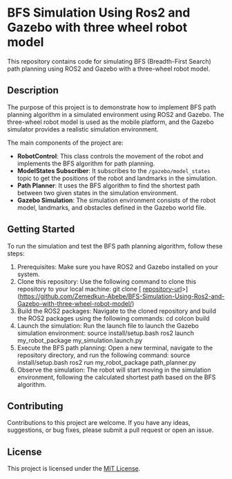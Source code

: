 # BFS Simulation Using Ros2 and Gazebo with three wheel robot model

This repository contains code for simulating BFS (Breadth-First Search) path planning using ROS2 and Gazebo with a three-wheel robot model.

## Description

The purpose of this project is to demonstrate how to implement BFS path planning algorithm in a simulated environment using ROS2 and Gazebo. The three-wheel robot model is used as the mobile platform, and the Gazebo simulator provides a realistic simulation environment.

The main components of the project are:

- **RobotControl**: This class controls the movement of the robot and implements the BFS algorithm for path planning.
- **ModelStates Subscriber**: It subscribes to the `/gazebo/model_states` topic to get the positions of the robot and landmarks in the simulation.
- **Path Planner**: It uses the BFS algorithm to find the shortest path between two given states in the simulation environment.
- **Gazebo Simulation**: The simulation environment consists of the robot model, landmarks, and obstacles defined in the Gazebo world file.

## Getting Started

To run the simulation and test the BFS path planning algorithm, follow these steps:

1. Prerequisites: Make sure you have ROS2 and Gazebo installed on your system.
2. Clone this repository: Use the following command to clone this repository to your local machine:
   git clone [ [repository-url](https://github.com/Zemedkun-Abebe/BFS-Simulation-Using-Ros2-and-Gazebo-with-three-wheel-robot-model/)>](https://github.com/Zemedkun-Abebe/BFS-Simulation-Using-Ros2-and-Gazebo-with-three-wheel-robot-model/)
3. Build the ROS2 packages: Navigate to the cloned repository and build the ROS2 packages using the following commands:
   cd <repository-directory>
colcon build
4. Launch the simulation: Run the launch file to launch the Gazebo simulation environment:
   source install/setup.bash
ros2 launch my_robot_package my_simulation.launch.py
5. Execute the BFS path planning: Open a new terminal, navigate to the repository directory, and run the following command:
   source install/setup.bash
ros2 run my_robot_package path_planner.py
7. Observe the simulation: The robot will start moving in the simulation environment, following the calculated shortest path based on the BFS algorithm.

## Contributing

Contributions to this project are welcome. If you have any ideas, suggestions, or bug fixes, please submit a pull request or open an issue.

## License

This project is licensed under the [MIT License](LICENSE).

